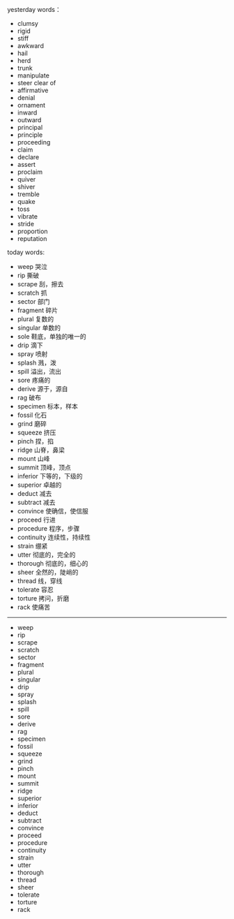 yesterday words：
- clumsy
- rigid
- stiff
- awkward
- hail
- herd
- trunk
- manipulate
- steer clear of
- affirmative
- denial
- ornament
- inward
- outward
- principal
- principle
- proceeding
- claim
- declare
- assert
- proclaim
- quiver
- shiver
- tremble
- quake
- toss
- vibrate
- stride
- proportion
- reputation

today words:
- weep  哭泣
- rip   撕破
- scrape  刮，擦去
- scratch  抓
- sector   部门
- fragment  碎片
- plural  复数的
- singular   单数的
- sole   鞋底，单独的唯一的
- drip  滴下
- spray  喷射
- splash  溅，泼
- spill   溢出，流出
- sore  疼痛的
- derive   源于，源自
- rag  破布
- specimen  标本，样本
- fossil  化石
- grind   磨碎
- squeeze  挤压
- pinch   捏，掐
- ridge   山脊，鼻梁
- mount   山峰
- summit   顶峰，顶点
- inferior  下等的，下级的
- superior   卓越的
- deduct   减去
- subtract  减去
- convince   使确信，使信服
- proceed  行进
- procedure   程序，步骤
- continuity   连续性，持续性
- strain   绷紧
- utter   彻底的，完全的
- thorough  彻底的，细心的
- sheer  全然的，陡峭的
- thread  线，穿线
- tolerate   容忍
- torture   拷问，折磨
- rack   使痛苦  

---
- weep
- rip
- scrape
- scratch
- sector
- fragment
- plural
- singular
- drip
- spray
- splash
- spill
- sore
- derive
- rag
- specimen
- fossil
- squeeze
- grind
- pinch
- mount
- summit
- ridge
- superior
- inferior
- deduct
- subtract
- convince
- proceed
- procedure
- continuity
- strain
- utter
- thorough
- thread
- sheer
- tolerate
- torture
- rack
